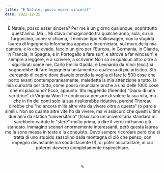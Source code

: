 ```yaml
---
title: "È Natale, posso esser sincera?"
date: 2021-12-25
---
```

<div align="center">
È Natale, posso esser sincera? Per me è un giorno qualunque, soprattutto quest'anno. Ma... Mi stavo immaginando tra qualche anno, sola, su un furgoncino, come si chiama, il minivan tipo Volkswagen, con la stupida laurea di Ingegneria Informatica appesa e incorniciata, sul muro della mia camera, e io che evado, faccio un giro per l'Europa, in Germania, in Olanda, in Francia, in Spagna, e in Portogallo a fare surf, e altrove a far windsurf, e sempre a leggere, e a scrivere, a scrivere! Non so se qualcun altro oltre a squilibrati come me, Carlo Emilio Gadda, e Leonardo da Vinci (ecc.) si sognerebbe di fare Ingegneria unitamente a qualcosa di più artistico. Sto cercando di capire dove diavolo prendo la voglia di fare le 500 cose che porto avanti contemporaneamente, maledetta la mia attenzione a tutto, la mia curiosità per tutto, come posso rinunciare anche a una delle 1000 cose che mi piacciono? Ecco, appunto. Sto leggendo (finendo) "Diario di una scrittrice" di Virginia Woolf e continuo a pensare di volere la sua vita, ma che in fin dei conti solo la sua risulterebbe riduttiva, perché Thoreau direbbe che "ho ancora mille altre vite da vivere oltre a questa" (o parole simili). Non so quante altre vite ho da vivere, ma vi assicuro che questi ultimi due anni da statica "universitaria" (fossi solo un'universitaria standard mi sarebbero cadute le "sfere" molto prima, a dire il vero) mi hanno già stancato. Immagino scenari enormemente interessanti, però questa laurea me la sono messa in testa e la conquisto. Devo sempre ricordare però che si tratta di uno stupido sassolino della montagna di ciò che penso, con impegno devastante ma soddisfacente (!), di poter accatastare; in cui potermi davvero completamente rispecchiare.
</div>

&nbsp;

<div align="center">
  ✎
</div>
